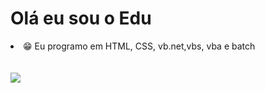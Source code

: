 # Olá eu sou o Edu
<li>😁 Eu programo em HTML, CSS, vb.net,vbs, vba e batch</li>
<br><br>
<picture>
  <source
    srcset="https://github-readme-stats.vercel.app/api?username=GiEdu&show_icons=true&theme=dark"
    media="(prefers-color-scheme: dark)"
  />
  <source
    srcset="https://github-readme-stats.vercel.app/api?username=GiEdu&show_icons=true"
    media="(prefers-color-scheme: light), (prefers-color-scheme: no-preference)"
  />
  <img src="https://github-readme-stats.vercel.app/api?username=GiEdu&show_icons=true" />
</picture>
